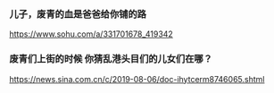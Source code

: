 ### 儿子，废青的血是爸爸给你铺的路
https://www.sohu.com/a/331701678_419342
### 废青们上街的时候 你猜乱港头目们的儿女们在哪？
https://news.sina.com.cn/c/2019-08-06/doc-ihytcerm8746065.shtml